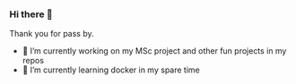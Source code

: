 ### Hi there 👋

Thank you for pass by. 

<!--
**jacksonmoji/jacksonmoji** is a ✨ _special_ ✨ repository because its `README.md` (this file) appears on your GitHub profile.

Here are some ideas to get you started:
-->

- 🔭 I’m currently working on my MSc project and other fun projects in my repos
- 🌱 I’m currently learning docker in my spare time


